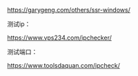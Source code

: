 https://garygeng.com/others/ssr-windows/

测试ip：

https://www.vps234.com/ipchecker/

测试端口：

https://www.toolsdaquan.com/ipcheck/